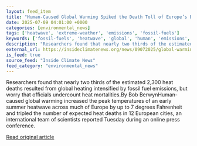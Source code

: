 ```yaml
---
layout: feed_item
title: "Human-Caused Global Warming Spiked the Death Toll of Europe’s Early Summer Heatwave"
date: 2025-07-09 04:01:00 +0000
categories: [environmental_news]
tags: ['heatwave', 'extreme-weather', 'emissions', 'fossil-fuels']
keywords: ['fossil-fuels', 'heatwave', 'global', 'human', 'emissions', 'extreme-weather', 'caused']
description: "Researchers found that nearly two thirds of the estimated 2,300 heat deaths resulted from global heating intensified by fossil fuel emissions, but worry that..."
external_url: https://insideclimatenews.org/news/09072025/global-warming-spiked-europe-heatwave-death-toll/
is_feed: true
source_feed: "Inside Climate News"
feed_category: "environmental_news"
---
```


Researchers found that nearly two thirds of the estimated 2,300 heat deaths resulted from global heating intensified by fossil fuel emissions, but worry that officials undercount heat mortalities.By Bob BerwynHuman-caused global warming increased the peak temperatures of an early summer heatwave across much of Europe by up to 7 degrees Fahrenheit and tripled the number of expected heat deaths in 12 European cities, an international team of scientists reported Tuesday during an online press conference.

[Read original article](https://insideclimatenews.org/news/09072025/global-warming-spiked-europe-heatwave-death-toll/)
